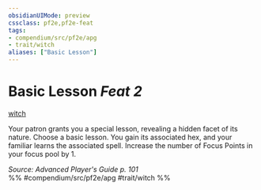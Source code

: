 ```yaml
---
obsidianUIMode: preview
cssclass: pf2e,pf2e-feat
tags:
- compendium/src/pf2e/apg
- trait/witch
aliases: ["Basic Lesson"]
---
```

# Basic Lesson  *Feat 2*  
[witch](../../rules/traits/witch-apg.md)  


Your patron grants you a special lesson, revealing a hidden facet of its nature. Choose a basic lesson. You gain its associated hex, and your familiar learns the associated spell. Increase the number of Focus Points in your focus pool by 1.

*Source: Advanced Player's Guide p. 101*  
%% #compendium/src/pf2e/apg #trait/witch %%